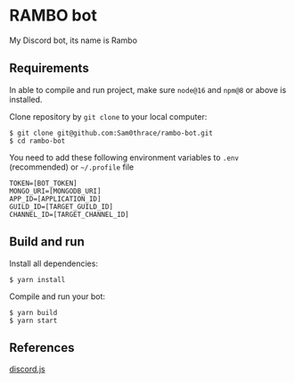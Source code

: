# RAMBO bot
My Discord bot, its name is Rambo

## Requirements
In able to compile and run project, make sure `node@16` and `npm@8` or above is installed.

Clone repository by `git clone` to your local computer:
```shell script
$ git clone git@github.com:Sam0thrace/rambo-bot.git
$ cd rambo-bot
```

You need to add these following environment variables to `.env` (recommended) or `~/.profile` file
```
TOKEN=[BOT_TOKEN]
MONGO_URI=[MONGODB_URI]
APP_ID=[APPLICATION_ID]
GUILD_ID=[TARGET_GUILD_ID]
CHANNEL_ID=[TARGET_CHANNEL_ID]
```

## Build and run
Install all dependencies:
```shell script
$ yarn install
```
Compile and run your bot:
```shell script
$ yarn build
$ yarn start
```

## References
[discord.js](https://discord.js.org/)
